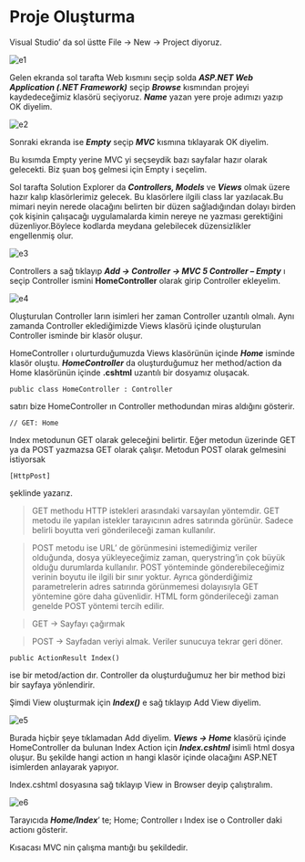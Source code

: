 **Proje Oluşturma**
================================

Visual Studio’ da sol üstte File -> New -> Project diyoruz.

![e1](https://user-images.githubusercontent.com/21074849/38163491-caaf4254-34fd-11e8-98a4-a698cff0b684.png)

Gelen ekranda sol tarafta Web kısmını seçip solda ***ASP.NET Web Application (.NET Framework)*** seçip ***Browse*** kısmından projeyi kaydedeceğimiz klasörü seçiyoruz.
***Name*** yazan yere proje adımızı yazıp OK diyelim. 

![e2](https://user-images.githubusercontent.com/21074849/38163492-cad72f08-34fd-11e8-8022-e86b45dbf61e.png)

Sonraki ekranda ise ***Empty*** seçip ***MVC*** kısmına tıklayarak OK diyelim. 

Bu kısımda Empty yerine MVC yi seçseydik bazı sayfalar hazır olarak gelecekti. Biz şuan boş gelmesi için Empty i seçelim. 

Sol tarafta Solution Explorer da ***Controllers, Models*** ve ***Views*** olmak üzere hazır kalıp klasörlerimiz gelecek. Bu klasörlere 
ilgili class lar yazılacak.Bu mimari neyin nerede olacağını belirten bir düzen sağladığından dolayı birden çok kişinin çalışacağı uygulamalarda kimin 
nereye ne yazması gerektiğini düzenliyor.Böylece kodlarda meydana gelebilecek düzensizlikler engellenmiş olur. 

![e3](https://user-images.githubusercontent.com/21074849/38163493-cafc39f6-34fd-11e8-932d-cd248b35e177.png)

Controllers a sağ tıklayıp ***Add -> Controller -> MVC 5 Controller – Empty***  ı seçip Controller ismini **HomeController** olarak girip Controller ekleyelim.

![e4](https://user-images.githubusercontent.com/21074849/38163494-cb2328ea-34fd-11e8-86dd-2a361e9fb1b6.png)

Oluşturulan Controller ların isimleri her zaman Controller uzantılı olmalı. Aynı zamanda Controller eklediğimizde Views klasörü içinde 
oluşturulan Controller isminde bir klasör oluşur.

HomeController ı olurturduğumuzda Views klasörünün içinde ***Home*** isminde klasör oluştu. ***HomeController*** da oluşturduğumuz her 
method/action da Home klasörünün içinde **.cshtml** uzantılı bir dosyamız oluşacak. 

~~~~~~~~~~~~~~~~~~~~~~~~~~~~~~~~~~~~~~~~~~~~~~~~~~~~~~~~~~~~~~~~~~~~~~~~~~~~~~~~
public class HomeController : Controller 
~~~~~~~~~~~~~~~~~~~~~~~~~~~~~~~~~~~~~~~~~~~~~~~~~~~~~~~~~~~~~~~~~~~~~~~~~~~~~~~~
satırı bize HomeController ın Controller methodundan miras aldığını gösterir.

~~~~~~~~~~~~~~~~~~~~~~~~~~~~~~~~~~~~~~~~~~~~~~~~~~~~~~~~~~~~~~~~~~~~~~~~~~~~~~~~
// GET: Home
~~~~~~~~~~~~~~~~~~~~~~~~~~~~~~~~~~~~~~~~~~~~~~~~~~~~~~~~~~~~~~~~~~~~~~~~~~~~~~~~

Index metodunun GET olarak geleceğini belirtir. Eğer metodun üzerinde GET ya da POST yazmazsa GET olarak çalışır. Metodun POST olarak 
gelmesini istiyorsak 
~~~~~~~~~~~~~~~~~~~~~~~~~~~~~~~~~~~~~
[HttpPost]
~~~~~~~~~~~~~~~~~~~~~~~~~~~~~~~~~~~~~
şeklinde yazarız.

>   GET methodu HTTP istekleri arasındaki varsayılan yöntemdir. GET metodu ile yapılan istekler tarayıcının adres satırında görünür. 
Sadece belirli boyutta veri gönderileceği zaman kullanılır.

>   POST metodu ise URL’ de görünmesini istemediğimiz veriler olduğunda, dosya yükleyeceğimiz zaman, querystring’in çok büyük olduğu 
durumlarda kullanılır. POST yönteminde gönderebileceğimiz verinin boyutu ile ilgili bir sınır yoktur. Ayrıca gönderdiğimiz parametrelerin
adres satırında görünmemesi dolayısıyla GET yöntemine göre daha güvenlidir. HTML form gönderileceği zaman genelde POST yöntemi tercih 
edilir.

>   GET -> Sayfayı çağırmak

>   POST -> Sayfadan veriyi almak. Veriler sunucuya tekrar geri döner.


~~~~~~~~~~~~~~~~~~~~~~~~~~~~~~~~~~~~~
public ActionResult Index() 
~~~~~~~~~~~~~~~~~~~~~~~~~~~~~~~~~~~~~
ise bir metod/action dır. Controller da oluşturduğumuz her bir method bizi bir sayfaya yönlendirir.

Şimdi View oluşturmak için ***Index()*** e sağ tıklayıp  Add View diyelim.

![e5](https://user-images.githubusercontent.com/21074849/38163495-cb494782-34fd-11e8-852c-46eae4c7bbad.png)

Burada hiçbir şeye tıklamadan Add diyelim. ***Views -> Home*** klasörü içinde HomeController da bulunan Index Action için ***Index.cshtml***
isimli html dosya oluşur. Bu şekilde hangi action ın hangi klasör içinde olacağını ASP.NET isimlerden anlayarak yapıyor.

Index.cshtml dosyasına sağ tıklayıp View in Browser deyip çalıştıralım.

![e6](https://user-images.githubusercontent.com/21074849/38164008-4bd1000e-3506-11e8-94d8-aa6f9edb7836.png)

Tarayıcıda ***Home/Index***’ te; Home; Controller ı Index ise o Controller daki actionı gösterir.

Kısacası MVC nin çalışma mantığı bu şekildedir. 
